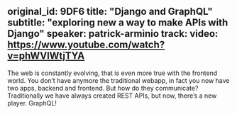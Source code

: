 original_id: 9DF6
title: "Django and GraphQL"
subtitle: "exploring new a way to make APIs with Django"
speaker: patrick-arminio
track: 
video: https://www.youtube.com/watch?v=phWVIWtjTYA
---
The web is constantly evolving, that is even more true with the frontend world. You don’t have anymore the traditional webapp, in fact you now have two apps, backend and frontend. But how do they communicate? Traditionally we have always created REST APIs, but now, there’s a new player. GraphQL!